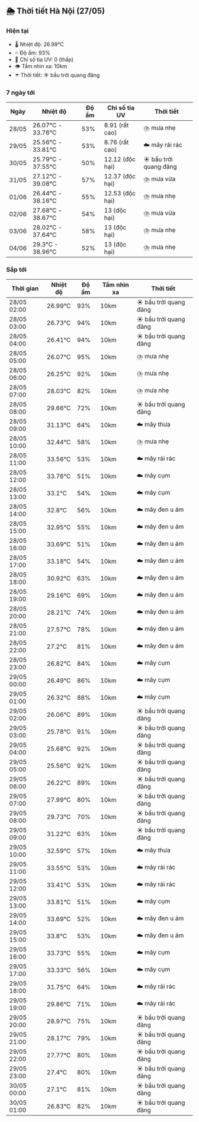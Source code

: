 ## 🌦️ Thời tiết Hà Nội (27/05)

### Hiện tại

- 🌡️ Nhiệt độ: 26.99℃
- 💦 Độ ẩm: 93%
- 🌟 Chỉ số tia UV: 0 (thấp)
- 👁️ Tầm nhìn xa: 10km
- ☂️ Thời tiết: ☀️ bầu trời quang đãng

### 7 ngày tới

| Ngày | Nhiệt độ | Độ ẩm | Chỉ số tia UV | Thời tiết |
| --- | --- | --- | --- | --- |
| 28/05 | 26.07℃ - 33.76℃ | 53% | 8.91 (rất cao) | ⛈️ mưa nhẹ |
| 29/05 | 25.56℃ - 33.81℃ | 53% | 8.76 (rất cao) | ☁️ mây rải rác |
| 30/05 | 25.79℃ - 37.55℃ | 50% | 12.12 (độc hại) | ☀️ bầu trời quang đãng |
| 31/05 | 27.12℃ - 39.08℃ | 57% | 12.37 (độc hại) | ⛈️ mưa vừa |
| 01/06 | 26.44℃ - 38.16℃ | 55% | 12.53 (độc hại) | ⛈️ mưa nhẹ |
| 02/06 | 27.68℃ - 38.67℃ | 54% | 13 (độc hại) | ⛈️ mưa vừa |
| 03/06 | 28.02℃ - 37.64℃ | 58% | 13 (độc hại) | ⛈️ mưa nhẹ |
| 04/06 | 29.3℃ - 38.96℃ | 52% | 13 (độc hại) | ⛈️ mưa nhẹ |

### Sắp tới

| Thời gian | Nhiệt độ | Độ ẩm | Tầm nhìn xa | Thời tiết |
| --- | --- | --- | --- | --- |
| 28/05 02:00 | 26.99℃ | 93% | 10km | ☀️ bầu trời quang đãng |
| 28/05 03:00 | 26.73℃ | 94% | 10km | ☀️ bầu trời quang đãng |
| 28/05 04:00 | 26.41℃ | 94% | 10km | ☀️ bầu trời quang đãng |
| 28/05 05:00 | 26.07℃ | 95% | 10km | ⛈️ mưa nhẹ |
| 28/05 06:00 | 26.25℃ | 92% | 10km | ⛈️ mưa nhẹ |
| 28/05 07:00 | 28.03℃ | 82% | 10km | ⛈️ mưa nhẹ |
| 28/05 08:00 | 29.66℃ | 72% | 10km | ☀️ bầu trời quang đãng |
| 28/05 09:00 | 31.13℃ | 64% | 10km | ☁️ mây thưa |
| 28/05 10:00 | 32.44℃ | 58% | 10km | ⛈️ mưa nhẹ |
| 28/05 11:00 | 33.56℃ | 53% | 10km | ☁️ mây rải rác |
| 28/05 12:00 | 33.76℃ | 51% | 10km | ☁️ mây cụm |
| 28/05 13:00 | 33.1℃ | 54% | 10km | ☁️ mây cụm |
| 28/05 14:00 | 32.8℃ | 56% | 10km | ☁️ mây đen u ám |
| 28/05 15:00 | 32.95℃ | 55% | 10km | ☁️ mây đen u ám |
| 28/05 16:00 | 33.69℃ | 51% | 10km | ☁️ mây đen u ám |
| 28/05 17:00 | 33.18℃ | 54% | 10km | ☁️ mây đen u ám |
| 28/05 18:00 | 30.92℃ | 63% | 10km | ☁️ mây đen u ám |
| 28/05 19:00 | 29.16℃ | 69% | 10km | ☁️ mây đen u ám |
| 28/05 20:00 | 28.21℃ | 74% | 10km | ☁️ mây đen u ám |
| 28/05 21:00 | 27.57℃ | 78% | 10km | ☁️ mây đen u ám |
| 28/05 22:00 | 27.2℃ | 81% | 10km | ☁️ mây đen u ám |
| 28/05 23:00 | 26.82℃ | 84% | 10km | ☁️ mây cụm |
| 29/05 00:00 | 26.49℃ | 86% | 10km | ☁️ mây cụm |
| 29/05 01:00 | 26.32℃ | 88% | 10km | ☁️ mây cụm |
| 29/05 02:00 | 26.06℃ | 89% | 10km | ☀️ bầu trời quang đãng |
| 29/05 03:00 | 25.78℃ | 91% | 10km | ☀️ bầu trời quang đãng |
| 29/05 04:00 | 25.68℃ | 92% | 10km | ☀️ bầu trời quang đãng |
| 29/05 05:00 | 25.56℃ | 92% | 10km | ☀️ bầu trời quang đãng |
| 29/05 06:00 | 26.22℃ | 89% | 10km | ☀️ bầu trời quang đãng |
| 29/05 07:00 | 27.99℃ | 80% | 10km | ☀️ bầu trời quang đãng |
| 29/05 08:00 | 29.73℃ | 70% | 10km | ☀️ bầu trời quang đãng |
| 29/05 09:00 | 31.22℃ | 63% | 10km | ☀️ bầu trời quang đãng |
| 29/05 10:00 | 32.59℃ | 57% | 10km | ☁️ mây thưa |
| 29/05 11:00 | 33.55℃ | 53% | 10km | ☁️ mây rải rác |
| 29/05 12:00 | 33.41℃ | 53% | 10km | ☁️ mây rải rác |
| 29/05 13:00 | 33.81℃ | 51% | 10km | ☁️ mây cụm |
| 29/05 14:00 | 33.69℃ | 52% | 10km | ☁️ mây đen u ám |
| 29/05 15:00 | 33.8℃ | 53% | 10km | ☁️ mây đen u ám |
| 29/05 16:00 | 33.73℃ | 55% | 10km | ☁️ mây cụm |
| 29/05 17:00 | 33.33℃ | 56% | 10km | ☁️ mây cụm |
| 29/05 18:00 | 31.75℃ | 64% | 10km | ☁️ mây rải rác |
| 29/05 19:00 | 29.86℃ | 71% | 10km | ☁️ mây rải rác |
| 29/05 20:00 | 28.97℃ | 75% | 10km | ☀️ bầu trời quang đãng |
| 29/05 21:00 | 28.17℃ | 79% | 10km | ☀️ bầu trời quang đãng |
| 29/05 22:00 | 27.77℃ | 80% | 10km | ☀️ bầu trời quang đãng |
| 29/05 23:00 | 27.4℃ | 80% | 10km | ☀️ bầu trời quang đãng |
| 30/05 00:00 | 27.1℃ | 81% | 10km | ☀️ bầu trời quang đãng |
| 30/05 01:00 | 26.83℃ | 82% | 10km | ☀️ bầu trời quang đãng |
